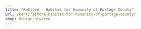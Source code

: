 ```yaml
---
title: "ReStore - Habitat for Humanity of Portage County"
url: /kent/restore-habitat-for-humanity-of-portage-county/
shop: Gebrauchtwaren
---
```

